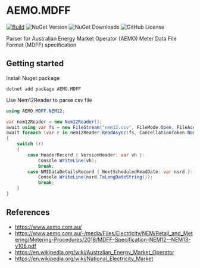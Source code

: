 # AEMO.MDFF

[![Build](https://github.com/ahanoff/aemo-mdff-net/actions/workflows/build.yaml/badge.svg)](https://github.com/ahanoff/aemo-mdff-net/actions/workflows/build.yaml)
![NuGet Version](https://img.shields.io/nuget/vpre/AEMO.MDFF)
![NuGet Downloads](https://img.shields.io/nuget/dt/AEMO.MDFF)
![GitHub License](https://img.shields.io/github/license/ahanoff/aemo-mdff-net)

Parser for Australian Energy Market Operator (AEMO) Meter Data File Format (MDFF) specification

## Getting started

Install Nuget package

```shell
dotnet add package AEMO.MDFF
```

Use Nem12Reader to parse csv file

```csharp
using AEMO.MDFF.NEM12;

var nem12Reader = new Nem12Reader();
await using var fs = new FileStream("nem12.csv", FileMode.Open, FileAccess.Read);
await foreach (var r in nem12Reader.ReadAsync(fs, CancellationToken.None))
{
    switch (r)
    {
        case HeaderRecord { VersionHeader: var vh }:
            Console.WriteLine(vh);
            break;
        case NMIDataDetailsRecord { NextScheduledReadDate: var nsrd }:
            Console.WriteLine(nsrd.ToLongDateString());
            break;
    }
}
```

## References

 - https://www.aemo.com.au/
 - https://www.aemo.com.au/-/media/Files/Electricity/NEM/Retail_and_Metering/Metering-Procedures/2018/MDFF-Specification-NEM12--NEM13-v106.pdf
 - https://en.wikipedia.org/wiki/Australian_Energy_Market_Operator
 - https://en.wikipedia.org/wiki/National_Electricity_Market
